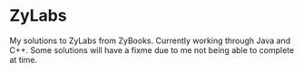 # ZyLabs
My solutions to ZyLabs from ZyBooks. Currently working through Java and C++. Some solutions will have a fixme due to me not being able to complete at time.
